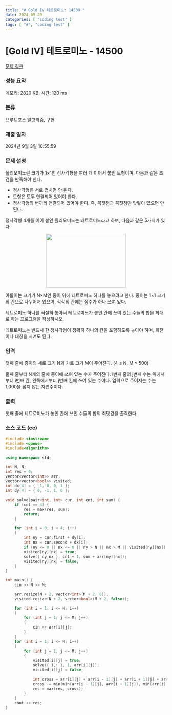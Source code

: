 ```yaml
---
title: "# Gold IV 테트로미노: 14500 "
date: 2024-09-29
categories: [ "coding test" ]
tags: [ "#", "coding test" ]
---
```


# [Gold IV] 테트로미노 - 14500 

[문제 링크](https://www.acmicpc.net/problem/14500) 

### 성능 요약

메모리: 2820 KB, 시간: 120 ms

### 분류

브루트포스 알고리즘, 구현

### 제출 일자

2024년 9월 3일 10:55:59

### 문제 설명

<p>폴리오미노란 크기가 1×1인 정사각형을 여러 개 이어서 붙인 도형이며, 다음과 같은 조건을 만족해야 한다.</p>

<ul>
	<li>정사각형은 서로 겹치면 안 된다.</li>
	<li>도형은 모두 연결되어 있어야 한다.</li>
	<li>정사각형의 변끼리 연결되어 있어야 한다. 즉, 꼭짓점과 꼭짓점만 맞닿아 있으면 안 된다.</li>
</ul>

<p>정사각형 4개를 이어 붙인 폴리오미노는 테트로미노라고 하며, 다음과 같은 5가지가 있다.</p>

<p style="text-align:center"><a href="https://commons.wikimedia.org/wiki/File:All_5_free_tetrominoes.svg"><img alt="" src="https://onlinejudgeimages.s3-ap-northeast-1.amazonaws.com/problem/14500/1.png" style="height:167px; width:250px"></a></p>

<p>아름이는 크기가 N×M인 종이 위에 테트로미노 하나를 놓으려고 한다. 종이는 1×1 크기의 칸으로 나누어져 있으며, 각각의 칸에는 정수가 하나 쓰여 있다.</p>

<p>테트로미노 하나를 적절히 놓아서 테트로미노가 놓인 칸에 쓰여 있는 수들의 합을 최대로 하는 프로그램을 작성하시오.</p>

<p>테트로미노는 반드시 한 정사각형이 정확히 하나의 칸을 포함하도록 놓아야 하며, 회전이나 대칭을 시켜도 된다.</p>

### 입력 

 <p>첫째 줄에 종이의 세로 크기 N과 가로 크기 M이 주어진다. (4 ≤ N, M ≤ 500)</p>

<p>둘째 줄부터 N개의 줄에 종이에 쓰여 있는 수가 주어진다. i번째 줄의 j번째 수는 위에서부터 i번째 칸, 왼쪽에서부터 j번째 칸에 쓰여 있는 수이다. 입력으로 주어지는 수는 1,000을 넘지 않는 자연수이다.</p>

### 출력 

 <p>첫째 줄에 테트로미노가 놓인 칸에 쓰인 수들의 합의 최댓값을 출력한다.</p>


### 소스 코드 (cc)
```cc
#include <iostream>
#include <queue>
#include<algorithm>

using namespace std;

int M, N;
int res = 0;
vector<vector<int>> arr;
vector<vector<bool>> visited;
int dx[4] = { -1, 0, 0, 1 };
int dy[4] = { 0, -1, 1, 0 };

void solve(pair<int, int> cur, int cnt, int sum) {
	if (cnt == 4) { 
		res = max(res, sum);
		return;
	}

	for (int i = 0; i < 4; i++)
	{
		int ny = cur.first + dy[i];
		int nx = cur.second + dx[i];
		if (ny <= 0 || nx <= 0 || ny > N || nx > M || visited[ny][nx]) continue;
		visited[ny][nx] = true;
		solve({ ny,nx }, cnt + 1, sum + arr[ny][nx]);
		visited[ny][nx] = false;
	}
}

int main() {
	cin >> N >> M;

	arr.resize(N + 2, vector<int>(M + 2, 0));
	visited.resize(N + 2, vector<bool>(M + 2, false));

	for (int i = 1; i <= N; i++)
	{
		for (int j = 1; j <= M; j++)
		{
			cin >> arr[i][j];
		}
	}
	for (int i = 1; i <= N; i++)
	{
		for (int j = 1; j <= M; j++)
		{
			visited[i][j] = true;
			solve({ i,j }, 1, arr[i][j]);
			visited[i][j] = false;

			int cross = arr[i][j] + arr[i - 1][j] + arr[i + 1][j] + arr[i][j - 1] + arr[i][j + 1];
			cross -= min(min(arr[i - 1][j], arr[i + 1][j]), min(arr[i][j - 1], arr[i][j + 1]));//가장작은값
			res = max(res, cross);
		}
	}
	cout << res;
}
```
